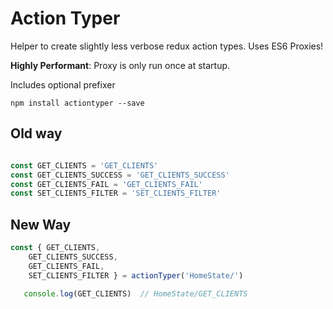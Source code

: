 # Action Typer

Helper to create slightly less verbose redux action types. Uses ES6 Proxies!

**Highly Performant**: Proxy is only run once at startup.

Includes optional prefixer  

`npm install actiontyper --save`

## Old way

```javascript

const GET_CLIENTS = 'GET_CLIENTS'
const GET_CLIENTS_SUCCESS = 'GET_CLIENTS_SUCCESS'
const GET_CLIENTS_FAIL = 'GET_CLIENTS_FAIL'
const SET_CLIENTS_FILTER = 'SET_CLIENTS_FILTER'
```

## New Way

```javascript
const { GET_CLIENTS,
	GET_CLIENTS_SUCCESS,
	GET_CLIENTS_FAIL, 
	SET_CLIENTS_FILTER } = actionTyper('HomeState/')
    
   console.log(GET_CLIENTS)  // HomeState/GET_CLIENTS
```

`
    `
